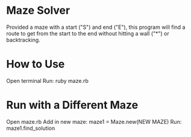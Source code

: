 # Maze Solver

Provided a maze with a start ("S") and end ("E"), this program will find a route to get from the start to the end without hitting a wall ("*") or backtracking. 

# How to Use

Open terminal
Run:  ruby maze.rb

# Run with a Different Maze

Open maze.rb
Add in new maze:
    maze1 = Maze.new(NEW MAZE)
Run:  maze1.find_solution
